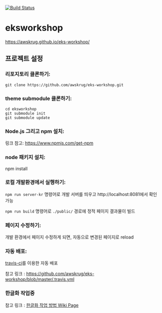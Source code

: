[![Build Status](https://travis-ci.org/awskrug/eks-workshop.svg?branch=master)](https://travis-ci.org/awskrug/eks-workshop)

# eksworkshop
https://awskrug.github.io/eks-workshop/

## 프로젝트 설정
### 리포지토리 클론하기:
```
git clone https://github.com/awskrug/eks-workshop.git
```

### theme submodule 클론하기:
```
cd eksworkshop
git submodule init
git submodule update
```

### Node.js 그리고 npm 설치:
링크 참고: https://www.npmjs.com/get-npm

### node 패키지 설치:
npm install

### 로컬 개발환경에서 실행하기:
`npm run server-kr` 명령어로 개발 서버를 띄우고 http://localhost:8081에서 확인 가능

`npm run build` 명령어로 `./public/` 경로에 정적 페이지 결과물이 빌드

### 페이지 수정하기:
개발 환경에서 페이지 수정하게 되면, 자동으로 변경된 페이지로 reload

### 자동 배포:
[travis-ci](https://travis-ci.org/awskrug/eks-workshop)를 이용한 자동 배포

참고 링크 : https://github.com/awskrug/eks-workshop/blob/master/.travis.yml 


### 한글화 작업중
참고 링크 : [한글화 작업 방법 Wiki Page](https://github.com/awskrug/eks-workshop/wiki/%ED%95%9C%EA%B8%80%ED%99%94-%EC%9E%91%EC%97%85-%EB%B0%A9%EB%B2%95)